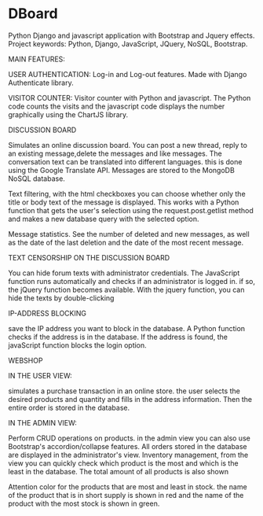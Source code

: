 # DBoard
Python Django and javascript application with Bootstrap and Jquery effects.
Project keywords: Python, Django, JavaScript, JQuery, NoSQL, Bootstrap.

MAIN FEATURES:

USER AUTHENTICATION:
Log-in and Log-out features. Made with Django Authenticate library.

VISITOR COUNTER:
Visitor counter with Python and javascript. The Python code counts the visits and the javascript code displays the number graphically using the ChartJS library.

DISCUSSION BOARD

Simulates an online discussion board. You can post a new thread, reply to an existing message,delete the messages and like messages. The conversation text can be translated into different languages. this is done using the Google Translate API. Messages are stored to the MongoDB NoSQL database. 

Text filtering, with the html checkboxes you can choose whether only the title or body text of the message is displayed. This works with a Python function that gets the user's selection using the request.post.getlist method and makes a new database query with the selected option.

Message statistics. See the number of deleted and new messages, as well as the date of the last deletion and the date of the most recent message.

TEXT CENSORSHIP ON THE DISCUSSION BOARD

You can hide forum texts with administrator credentials. The JavaScript function runs automatically and checks if an administrator is logged in. if so, the jQuery function becomes available. With the jquery function, you can hide the texts by double-clicking

IP-ADDRESS BLOCKING

save the IP address you want to block in the database. A Python function checks if the address is in the database. If the address is found, the javaScript function blocks the login option.

WEBSHOP

IN THE USER VIEW:

simulates a purchase transaction in an online store. the user selects the desired products and quantity and fills in the address information. Then the entire order is stored in the database.

IN THE ADMIN VIEW:

Perform CRUD operations on products. in the admin view you can also use Bootstrap's accordion/collapse features.
All orders stored in the database are displayed in the administrator's view.
Inventory management, from the view you can quickly check which product is the most and which is the least in the database. The total amount of all products is also shown

Attention color for the products that are most and least in stock.
the name of the product that is in short supply is shown in red and the name of the product with the most stock is shown in green.